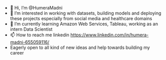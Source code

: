 - 👋 Hi, I’m @HumeraMadni
- 👀 I’m interested in working with datasets, building models and deploying these projects especially from social media and healthcare domains 
- 🌱 I’m currently learning Amazon Web Services, Tableau, working as an intern Data Scientist
- 📫 How to reach me linkedin https://www.linkedin.com/in/humera-madni-655059116/
-   Eagerly open to all kind of new ideas and help towards building my career 

<!---
HumeraMadni/HumeraMadni is a ✨ special ✨ repository because its `README.md` (this file) appears on your GitHub profile.
You can click the Preview link to take a look at your changes.
--->
